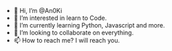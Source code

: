 - 👋 Hi, I’m @An0Ki
- 👀 I’m interested in learn to Code. 
- 🌱 I’m currently learning Python, Javascript and more. 
- 💞️ I’m looking to collaborate on everything.
- 📫 How to reach me? I will reach you. 

<!---
An0Ki/An0Ki is a ✨ special ✨ repository because its `README.md` (this file) appears on your GitHub profile.
You can click the Preview link to take a look at your changes.
--->
